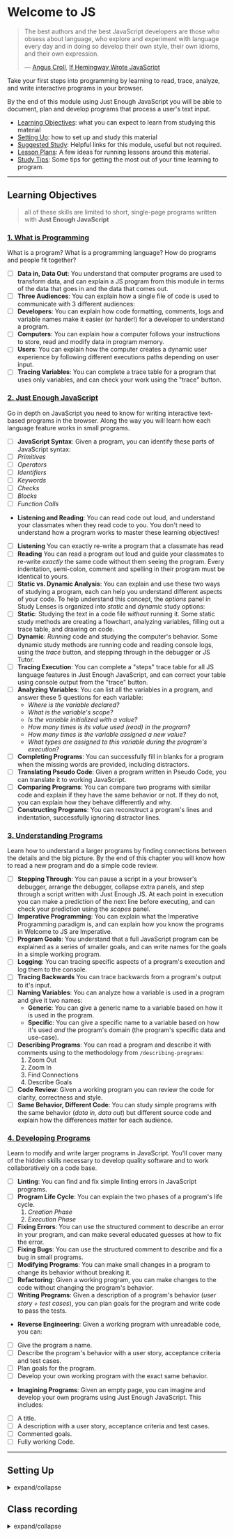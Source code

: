 # Welcome to JS

> The best authors and the best JavaScript developers are those who obsess about
> language, who explore and experiment with language every day and in doing so
> develop their own style, their own idioms, and their own expression.
>
> — [Angus Croll](https://anguscroll.com/),
> [If Hemingway Wrote JavaScript](https://anguscroll.com/hemingway/)

Take your first steps into programming by learning to read, trace, analyze, and
write interactive programs in your browser.

By the end of this module using Just Enough JavaScript you will be able to
document, plan and develop programs that process a user's text input.

- [Learning Objectives](#learning-objectives): what you can expect to learn from
  studying this material
- [Setting Up](#setting-up): how to set up and study this material
- [Suggested Study](./suggested-study.md): Helpful links for this module, useful
  but not required.
- [Lesson Plans](./lesson-plans/README.md): A few ideas for running lessons
  around this material.
- [Study Tips](./study-tips.md): Some tips for getting the most out of your time
  learning to program.

---

## Learning Objectives

> all of these skills are limited to short, single-page programs written with
> **Just Enough JavaScript**

### [1. What is Programming](./1-what-is-programming)

What is a program? What is a programming language? How do programs and people
fit together?

- [ ] **Data in, Data Out**: You understand that computer programs are used to
      transform data, and can explain a JS program from this module in terms of
      the data that goes in and the data that comes out.
- [ ] **Three Audiences**: You can explain how a single file of code is used to
      communicate with 3 different audiences:
- [ ] **Developers**: You can explain how code formatting, comments, logs and
      variable names make it easier (or harder!) for a developer to understand a
      program.
- [ ] **Computers**: You can explain how a computer follows your instructions to
      store, read and modify data in program memory.
- [ ] **Users**: You can explain how the computer creates a dynamic user
      experience by following different executions paths depending on user
      input.
- [ ] **Tracing Variables**: You can complete a trace table for a program that
      uses only variables, and can check your work using the "trace" button.

### [2. Just Enough JavaScript](./2-just-enough-javascript)

Go in depth on JavaScript you need to know for writing interactive text-based
programs in the browser. Along the way you will learn how each language feature
works in small programs.

- [ ] **JavaScript Syntax**: Given a program, you can identify these parts of
      JavaScript syntax:
- [ ] _Primitives_
- [ ] _Operators_
- [ ] _Identifiers_
- [ ] _Keywords_
- [ ] _Checks_
- [ ] _Blocks_
- [ ] _Function Calls_
- **Listening and Reading**: You can read code out loud, and understand your
  classmates when they read code to you. You don't need to understand how a
  program works to master these learning objectives!
- [ ] **Listening** You can exactly re-write a program that a classmate has read
- [ ] **Reading** You can read a program out loud and guide your classmates to
      re-write _exactly_ the same code without them seeing the program. Every
      indentation, semi-colon, comment and spelling in their program must be
      identical to yours.
- [ ] **Static vs. Dynamic Analysis**: You can explain and use these two ways of
      studying a program, each can help you understand different aspects of your
      code. To help understand this concept, the _options_ panel in Study Lenses
      is organized into _static_ and _dynamic_ study options:
- [ ] **Static**: Studying the text in a code file _without_ running it. Some
      static study methods are creating a flowchart, analyzing variables,
      filling out a trace table, and drawing on code.
- [ ] **Dynamic**: _Running_ code and studying the computer's behavior. Some
      dynamic study methods are running code and reading console logs, using the
      _trace_ button, and stepping through in the debugger or JS Tutor.
- [ ] **Tracing Execution**: You can complete a "steps" trace table for all JS
      language features in Just Enough JavaScript, and can correct your table
      using console output from the "trace" button.
- [ ] **Analyzing Variables**: You can list all the variables in a program, and
      answer these 5 questions for each variable:
  - _Where is the variable declared?_
  - _What is the variable's scope?_
  - _Is the variable initialized with a value?_
  - _How many times is its value used \(read\) in the program?_
  - _How many times is the variable assigned a new value?_
  - _What types are assigned to this variable during the program's execution?_
- [ ] **Completing Programs**: You can successfully fill in blanks for a program
      when the missing words are provided, including distractors.
- [ ] **Translating Pseudo Code**: Given a program written in Pseudo Code, you
      can translate it to working JavaScript.
- [ ] **Comparing Programs**: You can compare two programs with similar code and
      explain if they have the same behavior or not. If they do not, you can
      explain how they behave differently and why.
- [ ] **Constructing Programs**: You can reconstruct a program's lines and
      indentation, successfully ignoring distractor lines.

### [3. Understanding Programs](./3-understanding-programs)

Learn how to understand a larger programs by finding connections between the
details and the big picture. By the end of this chapter you will know how to
read a new program and do a simple code review.

- [ ] **Stepping Through**: You can pause a script in a your browser's debugger,
      arrange the debugger, collapse extra panels, and step through a script
      written with Just Enough JS. At each point in execution you can make a
      prediction of the next line before executing, and can check your
      prediction using the _scopes_ panel.
- [ ] **Imperative Programming**: You can explain what the Imperative
      Programming paradigm is, and can explain how you know the programs in
      Welcome to JS are Imperative.
- [ ] **Program Goals**: You understand that a full JavaScript program can be
      explained as a series of smaller goals, and can write names for the goals
      in a simple working program.
- [ ] **Logging**: You can tracing specific aspects of a program's execution and
      log them to the console.
- [ ] **Tracing Backwards** You can trace backwards from a program's output to
      it's input.
- [ ] **Naming Variables**: You can analyze how a variable is used in a program
      and give it two names:
  - **Generic**: You can give a generic name to a variable based on how it is
    used in the program.
  - **Specific**: You can give a specific name to a variable based on how it's
    used _and_ the program's domain (the program's specific data and use-case).
- [ ] **Describing Programs**: You can read a program and describe it with
      comments using to the methodology from `/describing-programs`:
  1. Zoom Out
  2. Zoom In
  3. Find Connections
  4. Describe Goals
- [ ] **Code Review**: Given a working program you can review the code for
      clarity, correctness and style.
- [ ] **Same Behavior, Different Code**: You can study simple programs with the
      same behavior (_data in, data out_) but different source code and explain
      how the differences matter for each audience.

### [4. Developing Programs](./4-developing-programs)

Learn to modify and write larger programs in JavaScript. You'll cover many of
the hidden skills necessary to develop quality software and to work
collaboratively on a code base.

- [ ] **Linting**: You can find and fix simple linting errors in JavaScript
      programs.
- [ ] **Program Life Cycle**: You can explain the two phases of a program's life
      cycle.
  1. _Creation Phase_
  2. _Execution Phase_
- [ ] **Fixing Errors**: You can use the structured comment to describe an error
      in your program, and can make several educated guesses at how to fix the
      error.
- [ ] **Fixing Bugs**: You can use the structured comment to describe and fix a
      bug in small programs.
- [ ] **Modifying Programs**: You can make small changes in a program to change
      its behavior without breaking it.
- [ ] **Refactoring**: Given a working program, you can make changes to the code
      without changing the program's behavior.
- [ ] **Writing Programs**: Given a description of a program's behavior (_user
      story + test cases_), you can plan goals for the program and write code to
      pass the tests.
- **Reverse Engineering**: Given a working program with unreadable code, you
  can:
- [ ] Give the program a name.
- [ ] Describe the program's behavior with a user story, acceptance criteria and
      test cases.
- [ ] Plan goals for the program.
- [ ] Develop your own working program with the exact same behavior.
- **Imagining Programs**: Given an empty page, you can imagine and develop your
  own programs using Just Enough JavaScript. This includes:
- [ ] A title.
- [ ] A description with a user story, acceptance criteria and test cases.
- [ ] Commented goals.
- [ ] Fully working Code.

---

## Setting Up

<details>
<summary>expand/collapse</summary>
<br>

> You will need

- [NPM](https://docs.npmjs.com/downloading-and-installing-node-js-and-npm)
- [NVM](./nvm/nvm.md)
- [Chrome](https://www.google.com/chrome/)

1. clone or fork the repo
   `https://github.com/HackYourFutureBelgium/bf-welcome-to-js.git`.
2. cd `bf-welcome-to-js`
3. `npm install`
4. `study`
5. if you want to close `study` use `ctrl + c`

---

## Code Quality Scripts

This repository comes with some scripts to check the quality of this code. You
can run these scripts to check the code provided by HYF, and to check the code
you write when experiment with the examples and complete the exercises.

### `npm run format`

This script will format all of the code in this repository making sure that all
the indentations are correct, the code is easy to read, and letting you know if
there are any syntax errors.

### `npm run spell-check`

This script will check all of the files in your repository for spelling
mistakes. Spelling is not just a detail, is important! Good spelling helps
others read and understand your programs with less effort.

`spell-check` is not so clever though, it doesn't have _all_ possible words in
it's dictionary and it won't know if you _wanted_ to spell a word incorrectly.
If you think one of it's "Unknown word"s is not a problem, you can either ignore
the suggestion or add the word to the `"words": [ ... ],` list in
[.cspell.json](./.cspell.json).

### `npm run lint:md`

This script will [lint](https://en.wikipedia.org/wiki/Lint_%28software%29) all
the Markdown files in this repository, checking for syntax mistakes and other
bad practices. Fixing linting errors will help you learn to write better code by
pointing out your mistakes _before_ they cause problems in your program.

Some linting errors will take some practice to understand and fix, but it will
be a good use of time.

### `npm run lint:js -- ./path/to/code`

Just like `lint:md`, but for `.js` files. This script will lint all of the JS
files in this repository, letting you know if there are any syntax errors or bad
practices.

</details>

## Class recording

<details>
<summary>expand/collapse</summary>
<br>

</details>
